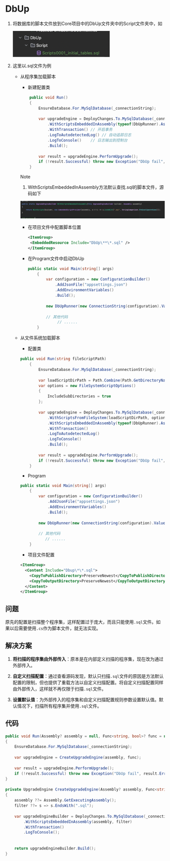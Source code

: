 # DbUp

1. 将数据库的脚本文件放到Core项目中的DbUp文件夹中的Script文件夹中，如

   ![image-20240710090034258](./assets/image-20240710090034258.png)

2. 这里以.sql文件为例

   - 从程序集加载脚本

     - 新建配置类

     ```c#
         public void Run()
         {
             EnsureDatabase.For.MySqlDatabase(_connectionString);
     
             var upgradeEngine = DeployChanges.To.MySqlDatabase(_connectionString)
                 .WithScriptsEmbeddedInAssembly(typeof(DbUpRunner).Assembly) // 查找脚本
                 .WithTransaction() // 开启事务
                 .LogToAutodetectedLog() // 自动追踪日志
                 .LogToConsole()	// 日志输出到控制台
                 .Build();
     
             var result = upgradeEngine.PerformUpgrade();
             if (!result.Successful) throw new Exception("DbUp fail", result.Error);
         }
     ```

     > [!NOTE]
     >
     > 1. WithScriptsEmbeddedInAssembly方法默认查找.sql的脚本文件，源码如下
     >
     > ![image-20240710090218513](./assets/image-20240710090218513.png)

     - 在项目文件中配置脚本位置

       ```xml
       <ItemGroup>
       	<EmbeddedResource Include="DbUp\**\*.sql" />
       </ItemGroup>
       ```

     - 在Program文件中启动DbUp

       ```c#
       public static void Main(string[] args)
           {
               var configuration = new ConfigurationBuilder()
                   .AddJsonFile("appsettings.json")
                   .AddEnvironmentVariables()
                   .Build();
               
               new DbUpRunner(new ConnectionString(configuration).Value).Run();
               
               // 其他代码
         			// ......
           }
       ```

   - 从文件系统加载脚本

     - 配置类

     ```c#
     public void Run(string fileScriptPath)
         {
             EnsureDatabase.For.MySqlDatabase(_connectionString);
     
             var loadScriptDirPath = Path.Combine(Path.GetDirectoryName(Assembly.GetExecutingAssembly().Location), fileScriptPath);
             var options = new FileSystemScriptOptions()
             {
                 IncludeSubDirectories = true
             };
             
             var upgradeEngine = DeployChanges.To.MySqlDatabase(_connectionString)
                 .WithScriptsFromFileSystem(loadScriptDirPath, options)
                 .WithScriptsEmbeddedInAssembly(typeof(DbUpRunner).Assembly)
                 .WithTransaction()
                 .LogToAutodetectedLog()
                 .LogToConsole()
                 .Build();
     
             var result = upgradeEngine.PerformUpgrade();
             if (!result.Successful) throw new Exception("DbUp fail", result.Error);
         }
     ```

     - Program

     ```c#
     public static void Main(string[] args)
         {
             var configuration = new ConfigurationBuilder()
                 .AddJsonFile("appsettings.json")
                 .AddEnvironmentVariables()
                 .Build();
             
             new DbUpRunner(new ConnectionString(configuration).Value).Run(nameof(Core.DbUp));
             
             // 其他代码
       			// ......
         }
     ```

     - 项目文件配置

     ```xml
     <ItemGroup>
       <Content Include="Dbup\*\*.sql">
         <CopyToPublishDirectory>PreserveNewest</CopyToPublishDirectory>
         <CopyToOutputDirectory>PreserveNewest</CopyToOutputDirectory>
       </Content>
     </ItemGroup>
     ```

   

## 问题

原先的配置是扫描整个程序集，这样配置过于庞大，而且只能使用`.sql`文件。如果以后需要使用`.cs`作为脚本文件，就无法实现。



## 解决方案

1. **将扫描的程序集由外部传入**：原本是在内部定义扫描的程序集，现在改为通过外部传入。

2. **自定义扫描配置**：通过查看源码发现，默认只扫描`.sql`文件的原因是方法默认配置的限制，但也提供了重载方法以自定义扫描配置。将自定义扫描配置同样由外部传入，这样就不再仅限于扫描`.sql`文件。

3. **设置默认值**：为外部传入的程序集和自定义扫描配置规则参数设置默认值。默认情况下，扫描所有程序集并使用`.sql`文件。

   

## 代码

```c#
public void Run(Assembly? assembly = null, Func<string, bool>? func = null)
{
    EnsureDatabase.For.MySqlDatabase(_connectionString);

    var upgradeEngine = CreateUpgradeEngine(assembly, func);

    var result = upgradeEngine.PerformUpgrade();
    if (!result.Successful) throw new Exception("DbUp fail", result.Error);
}

private UpgradeEngine CreateUpgradeEngine(Assembly? assembly, Func<string, bool>? filter)
{
    assembly ??= Assembly.GetExecutingAssembly();
    filter ??= s => s.EndsWith(".sql");

    var upgradeEngineBuilder = DeployChanges.To.MySqlDatabase(_connectionString)
        .WithScriptsEmbeddedInAssembly(assembly, filter)
        .WithTransaction()
        .LogToConsole();


    return upgradeEngineBuilder.Build();
}
```

